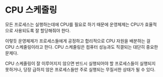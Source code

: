 # CPU 스케줄링

모든 프로세스는 실행하는데에 CPU를 필요로 하기 때문에 운영체제는 CPU가 효율적으로 사용되도록 잘 할당해줘야 한다.

이렇듯 운영체제가 프로세스들에게 공정하고 합리적으로 CPU 자원을 배분하는 걸 CPU 스케줄링이라고 한다. CPU 스케줄링은 컴퓨터 성능과도 직결되는 대단히 중요한 문제다. 

CPU 스케줄링이 잘 이루어지지 않으면 반드시 실행되어야 할 프로세스들이 실행되지 못하거나, 당장 급하지 않은 프로세스들만 주로 실행되는 무질서한 상태가 될 수 있다.